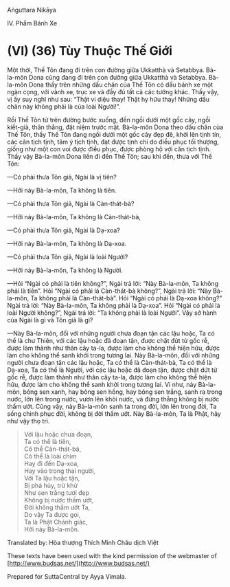 Aṅguttara Nikāya

IV. Phẩm Bánh Xe

# (VI) (36) Tùy Thuộc Thế Giới

Một thời, Thế Tôn đang đi trên con đường giữa Ukkatthà và Setabbya. Bà-la-môn Dona cũng đang đi trên con đường giữa Ukkatthà và Setabbya. Bà-la-môn Dona thấy trên những dấu chân của Thế Tôn có dấu bánh xe một ngàn cọng, với vành xe, trục xe và đầy đủ tất cả các tướng khác. Thấy vậy, vị ấy suy nghĩ như sau: “Thật vi diệu thay! Thật hy hữu thay! Những dấu chân này không phải là của loài Người!”.

Rồi Thế Tôn từ trên đường bước xuống, đến ngồi dưới một gốc cây, ngồi kiết-già, thân thẳng, đặt niệm trước mặt. Bà-la-môn Dona theo dấu chân của Thế Tôn, thấy Thế Tôn đang ngồi dưới một gốc cây đẹp đẽ, khởi lên tịnh tín, các căn tịch tịnh, tâm ý tịch tịnh, đạt được tịnh chỉ do điều phục tối thượng, giống như một con voi được điều phục, được phòng hộ với căn tịch tịnh. Thấy vậy Bà-la-môn Dona liền đi đến Thế Tôn; sau khi đến, thưa với Thế Tôn:

—Có phải thưa Tôn giả, Ngài là vị tiên?

—Hỡi này Bà-la-môn, Ta không là tiên.

—Có phải thưa Tôn giả, Ngài là Càn-thát-bà?

—Hỡi này Bà-la-môn, Ta không là Càn-thát-bà,

—Có phải thưa Tôn giả, Ngài là Dạ-xoa?

—Hỡi này Bà-la-môn, Ta không là Dạ-xoa.

—Có phải thưa Tôn giả, Ngài là loài Người?

—Hỡi này Bà-la-môn, Ta không là Người.

—Hỏi “Ngài có phải là tiên không?”, Ngài trả lời: “Này Bà-la-môn, Ta không phải là tiên”. Hỏi “Ngài có phải là Càn-thát-bà không?”, Ngài trả lời: “Này Bà-la-môn, Ta không phải là Càn-thát-bà”. Hỏi “Ngài có phải là Dạ-xoa không?” Ngài trả lời: “Này Bà-la-môn, Ta không phải là Dạ-xoa”. Hỏi “Ngài có phải là loài Người không?”, Ngài trả lời: “Ta không phải là loài Người”. Vậy sở hành của Ngài là gì và Tôn giả là gì?

—Này Bà-la-môn, đối với những người chưa đoạn tận các lậu hoặc, Ta có thể là chư Thiên, với các lậu hoặc đã đoạn tận, được chặt đứt từ gốc rễ, được làm thành như thân cây ta-la, được làm cho không thể hiện hữu, được làm cho không thể sanh khởi trong tương lai. Này Bà-la-môn, đối với những người chưa đoạn tận các lậu hoặc, Ta có thể là Càn-thát-bà, Ta có thể là Dạ-xoa, Ta có thể là Người, với các lậu hoặc đã đoạn tận, được chặt dứt từ gốc rễ, được làm thành như thân cây ta-la, được làm cho không thể hiện hữu, được làm cho không thể sanh khởi trong tương lai. Ví như, này Bà-la-môn, bông sen xanh, hay bông sen hồng, hay bông sen trắng, sanh ra trong nước, lớn lên trong nước, vươn lên khỏi nước, và đứng thẳng không bị nước thấm ướt. Cũng vậy, này Bà-la-môn sanh ta trong đời, lớn lên trong đời, Ta sống chinh phục đời, không bị đời thấm ướt. Này Bà-la-môn, Ta là Phật, hãy như vậy thọ trì.

> Với lậu hoặc chưa đoạn,  
> Ta có thể là tiên,  
> Có thể Càn-thát-bà,  
> Có thể là loài chim  
> Hay đi đến Dạ-xoa,  
> Hay vào trong thai người,  
> Với Ta lậu hoặc tận,  
> Bị phá hủy, trừ khử  
> Như sen trắng tươi đẹp  
> Không bị nước thấm ướt,  
> Ðời không thấm ướt Ta,  
> Do vậy Ta được gọi,  
> Ta là Phật Chánh giác,  
> Hỡi này Bà-la-môn.

Translated by: Hòa thượng Thích Minh Châu dịch Việt

These texts have been used with the kind permission of the webmaster of [http://www.budsas.net/](http://www.budsas.net/)

Prepared for SuttaCentral by Ayya Vimala.